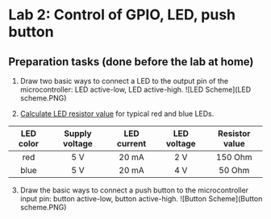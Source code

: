 # Lab 2: Control of GPIO, LED, push button

## Preparation tasks (done before the lab at home)

1. Draw two basic ways to connect a LED to the output pin of the microcontroller: LED active-low, LED active-high.
![LED Scheme](LED scheme.PNG)

2. [Calculate LED resistor value](https://electronicsclub.info/leds.htm) for typical red and blue LEDs.


| **LED color** | **Supply voltage** | **LED current** | **LED voltage** | **Resistor value** |
| :-: | :-: | :-: | :-: | :-: |
| red | 5&nbsp;V | 20&nbsp;mA | 2 V | 150 Ohm |
| blue | 5&nbsp;V | 20&nbsp;mA | 4 V | 50 Ohm |




3. Draw the basic ways to connect a push button to the microcontroller input pin: button active-low, button active-high.
![Button Scheme](Button scheme.PNG)
